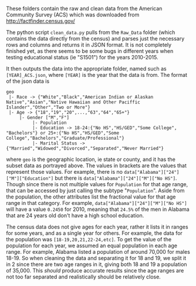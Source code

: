 These folders contain the raw and clean data from the American Community
Survey (ACS) which was downloaded from http://factfinder.census.gov/

The python script `clean_data.py` pulls from the `Raw_Data` folder
(which contains the data directly from the census) and parses just the
necessary rows and columns and returns it in JSON format. It is not
completely finished yet, as there seems to be some bugs in different years
when testing educational status (ie "S1501") for the years 2010-2015.

It then outputs the data into the appropriate folder, named such as
`[YEAR]_ACS.json`, where `[YEAR]` is the year that the data is from. The format
of the json data is

```
geo
 |- Race -> {"White","Black","American Indian or Alaskan Native","Asian","Native Hawaiian and Other Paciffic Islander","Other","Two or More"}
 |- Age -> {"18","19","20",...,"63","64","65+"}
     |- Gender ["M","F"]
          |- Population
          |- Education -> 18-24:{"No HS","HS/GED","Some College", "Bachelors"} or 25+:{"No HS","HS/GED","Some College","Bachelors","Graduate/Professional"}
          |- Marital Status -> {"Married","Widowed","Divorced","Separated","Never Married"}
```

where `geo` is the geographic location, ie state or county, and it has the
subset data as portrayed above. The values in brackets are the values that
represent those values. For example, there is no `data["Alabama"]["24"]["M"]["Education"]`
but there is `data["Alabama"]["24"]["M"]["No HS"]`. Though since there is not multiple
values for `Population` for that age range, that can be accessed by just calling
the subtype "`Population`". Aside from the population, the other attributes list
the fractional value for that age range in that category. For example, `data["Alabama"]["24"]["M"]["No HS"]`
will have a value `0.2450` for 2010, meaning that `24.5%` of the men in Alabama
that are 24 years old don't have a high school education.

The census data does not give ages for each year, rather it lists it in ranges
for some years, and as a single year for others. For example, the data for the
population was `[18-19,20,21,22-24,etc]`. To get the value of the population for
each year, we assumed an equal population in each age range. For example, Alabama
listed a population of around 70,000 for males 18-19. So when cleaning the data and
separating it for 18 and 19, we split it in 2 since there are two age ranges in it,
giving both 18 and 19 a population of 35,000. This *should* produce accurate
results since the age ranges are not too far separated and realistically should
be relatively close.
